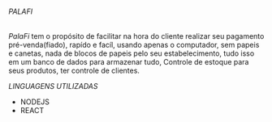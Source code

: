 ###### PALAFI

*PalaFi* tem o propósito de facilitar na hora do cliente realizar seu pagamento
pré-venda(fiado), rapído e facíl, usando apenas o computador, sem papeis e canetas, nada de blocos de papeis pelo seu estabelecimento, tudo isso em um banco de dados para armazenar tudo,
Controle de estoque para seus produtos, ter controle de clientes.

*LINGUAGENS UTILIZADAS*

* NODEJS
* REACT